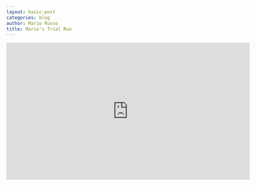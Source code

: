 ```yaml
---
layout: basic-post
categories: blog
author: Mario Russo
title: Mario's Trial Run
---
```

<iframe width="640" height="360" src="http://www.youtube.com/embed/r95RXY9zeGA?feature=player_embedded" frameborder="0" allowfullscreen></iframe>
